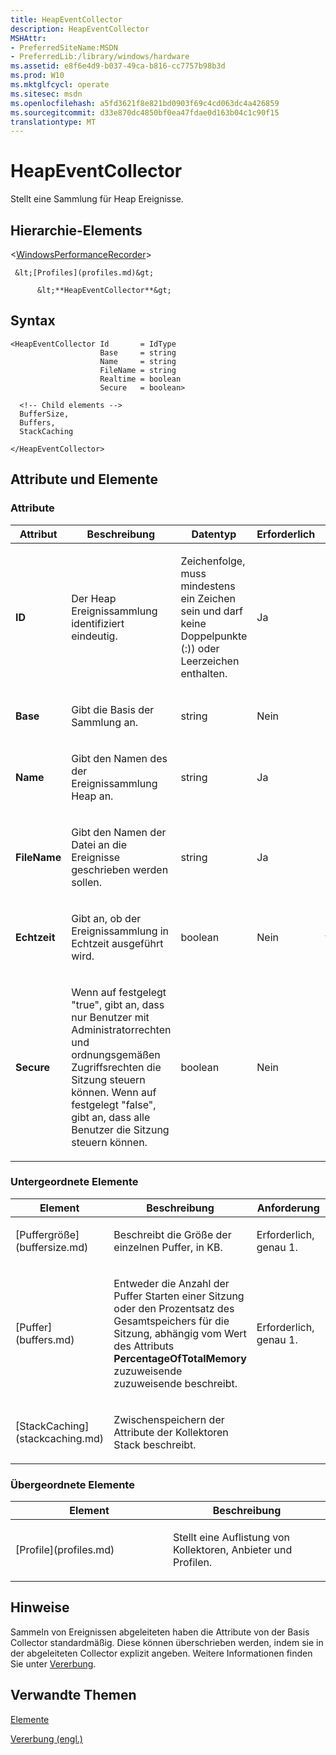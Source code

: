 ```yaml
---
title: HeapEventCollector
description: HeapEventCollector
MSHAttr:
- PreferredSiteName:MSDN
- PreferredLib:/library/windows/hardware
ms.assetid: e8f6e4d9-b037-49ca-b816-cc7757b98b3d
ms.prod: W10
ms.mktglfcycl: operate
ms.sitesec: msdn
ms.openlocfilehash: a5fd3621f8e821bd0903f69c4cd063dc4a426859
ms.sourcegitcommit: d33e870dc4850bf0ea47fdae0d163b04c1c90f15
translationtype: MT
---
```

# <a name="heapeventcollector"></a>HeapEventCollector


Stellt eine Sammlung für Heap Ereignisse.

## <a name="element-hierarchy"></a>Hierarchie-Elements


&lt;[WindowsPerformanceRecorder](windowsperformancerecorder.md)&gt;

     &lt;[Profiles](profiles.md)&gt;

          &lt;**HeapEventCollector**&gt;

## <a name="syntax"></a>Syntax


``` syntax
<HeapEventCollector Id       = IdType
                    Base     = string
                    Name     = string
                    FileName = string
                    Realtime = boolean
                    Secure   = boolean>

  <!-- Child elements -->
  BufferSize,
  Buffers,
  StackCaching

</HeapEventCollector>
```

## <a name="attributes-and-elements"></a>Attribute und Elemente


### <a name="attributes"></a>Attribute

<table>
<colgroup>
<col width="20%" />
<col width="20%" />
<col width="20%" />
<col width="20%" />
<col width="20%" />
</colgroup>
<thead>
<tr class="header">
<th>Attribut</th>
<th>Beschreibung</th>
<th>Datentyp</th>
<th>Erforderlich</th>
<th>Standard</th>
</tr>
</thead>
<tbody>
<tr class="odd">
<td><p><strong>ID</strong></p></td>
<td><p>Der Heap Ereignissammlung identifiziert eindeutig.</p></td>
<td><p>Zeichenfolge, muss mindestens ein Zeichen sein und darf keine Doppelpunkte (:)) oder Leerzeichen enthalten.</p></td>
<td><p>Ja</p></td>
<td><p></p></td>
</tr>
<tr class="even">
<td><p><strong>Base</strong></p></td>
<td><p>Gibt die Basis der Sammlung an.</p></td>
<td><p>string</p></td>
<td><p>Nein</p></td>
<td><p></p></td>
</tr>
<tr class="odd">
<td><p><strong>Name</strong></p></td>
<td><p>Gibt den Namen des der Ereignissammlung Heap an.</p></td>
<td><p>string</p></td>
<td><p>Ja</p></td>
<td><p></p></td>
</tr>
<tr class="even">
<td><p><strong>FileName</strong></p></td>
<td><p>Gibt den Namen der Datei an die Ereignisse geschrieben werden sollen.</p></td>
<td><p>string</p></td>
<td><p>Ja</p></td>
<td><p></p></td>
</tr>
<tr class="odd">
<td><p><strong>Echtzeit</strong></p></td>
<td><p>Gibt an, ob der Ereignissammlung in Echtzeit ausgeführt wird.</p></td>
<td><p>boolean</p></td>
<td><p>Nein</p></td>
<td><p>falsch</p></td>
</tr>
<tr class="even">
<td><p><strong>Secure</strong></p></td>
<td><p>Wenn auf festgelegt &quot;true&quot;, gibt an, dass nur Benutzer mit Administratorrechten und ordnungsgemäßen Zugriffsrechten die Sitzung steuern können. Wenn auf festgelegt &quot;false&quot;, gibt an, dass alle Benutzer die Sitzung steuern können.</p></td>
<td><p>boolean</p></td>
<td><p>Nein</p></td>
<td><p>wahr</p></td>
</tr>
</tbody>
</table>

 

### <a name="child-elements"></a>Untergeordnete Elemente

<table>
<colgroup>
<col width="33%" />
<col width="33%" />
<col width="33%" />
</colgroup>
<thead>
<tr class="header">
<th>Element</th>
<th>Beschreibung</th>
<th>Anforderung</th>
</tr>
</thead>
<tbody>
<tr class="odd">
<td><p>[Puffergröße](buffersize.md)</p></td>
<td><p>Beschreibt die Größe der einzelnen Puffer, in KB.</p></td>
<td><p>Erforderlich, genau 1.</p></td>
</tr>
<tr class="even">
<td><p>[Puffer](buffers.md)</p></td>
<td><p>Entweder die Anzahl der Puffer Starten einer Sitzung oder den Prozentsatz des Gesamtspeichers für die Sitzung, abhängig vom Wert des Attributs <strong>PercentageOfTotalMemory</strong> zuzuweisende zuzuweisende beschreibt.</p></td>
<td><p>Erforderlich, genau 1.</p></td>
</tr>
<tr class="odd">
<td><p>[StackCaching](stackcaching.md)</p></td>
<td><p>Zwischenspeichern der Attribute der Kollektoren Stack beschreibt.</p></td>
<td><p></p></td>
</tr>
</tbody>
</table>

 

### <a name="parent-elements"></a>Übergeordnete Elemente

<table>
<colgroup>
<col width="50%" />
<col width="50%" />
</colgroup>
<thead>
<tr class="header">
<th>Element</th>
<th>Beschreibung</th>
</tr>
</thead>
<tbody>
<tr class="odd">
<td><p>[Profile](profiles.md)</p></td>
<td><p>Stellt eine Auflistung von Kollektoren, Anbieter und Profilen.</p></td>
</tr>
</tbody>
</table>

 

## <a name="remarks"></a>Hinweise


Sammeln von Ereignissen abgeleiteten haben die Attribute von der Basis Collector standardmäßig. Diese können überschrieben werden, indem sie in der abgeleiteten Collector explizit angeben. Weitere Informationen finden Sie unter [Vererbung](inheritance.md).

## <a name="related-topics"></a>Verwandte Themen


[Elemente](elements.md)

[Vererbung (engl.)](inheritance.md)

 

 







